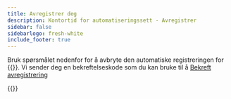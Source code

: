 ```yaml
---
title: Avregistrer deg
description: Kontortid for automatiseringssett - Avregistrer
sidebar: false
sidebarlogo: fresh-white
include_footer: true
---
```

Bruk spørsmålet nedenfor for å avbryte den automatiske registreringen for {{<product-name>}}. Vi sender deg en bekreftelseskode som du kan bruke til å [Bekreft avregistrering](/nb/office-hours/unregister-confirm)

{{<questions name="/office-hours/unregister.json" completed="Thank you for completing unregistration questions" showNavigationButtons=false >}}
